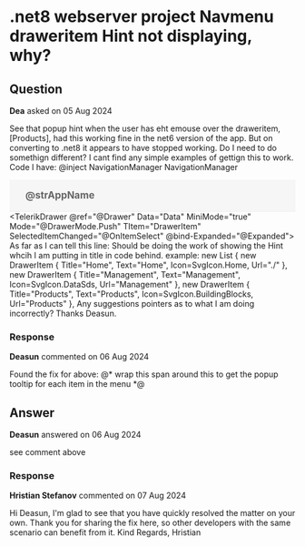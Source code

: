 # .net8 webserver project Navmenu draweritem Hint not displaying, why?

## Question

**Dea** asked on 05 Aug 2024

See that popup hint when the user has eht emouse over the draweritem, [Products], had this working fine in the net6 version of the app. But on converting to .net8 it appears to have stopped working. Do I need to do somethign different? I cant find any simple examples of gettign this to work. Code I have: @inject NavigationManager NavigationManager <TelerikTooltip TargetSelector=".k-drawer-items span.k-icon[title]" /> <div class="drawer-container"> <div class="custom-toolbar"> <TelerikButton OnClick="@ToggleDrawer" Icon="@FontIcon.Menu" FillMode="@(ThemeConstants.Button.FillMode.Flat)"> </TelerikButton> <span class="mail-box">@strAppName</span> </div> <TelerikDrawer @ref="@Drawer" Data="Data" MiniMode="true" Mode="@DrawerMode.Push" TItem="DrawerItem" SelectedItemChanged="@OnItemSelect" @bind-Expanded="@Expanded"> <Template> <div class="k-drawer-items" role="menubar" aria-orientation="vertical"> <ul> @foreach (var item in context) { var selectedClass=item==SelectedItem ? "k-selected" : string.Empty; <li @onclick="@(()=> OnItemSelect(item))" class="k-drawer-item @selectedClass k-level-@(item.Level)"> <TelerikSvgIcon Icon="@item.Icon"></TelerikSvgIcon> <span class="k-item-text">@item.Text</span> <span class="k-icon k-font-icon k-i-@item.Icon" title="@item.Title"></span> @if (item.Expanded && (item.Children?.Any() ?? false)) { <TelerikSvgIcon Class="drawer-chevron-icon" Icon="@SvgIcon.ChevronDown" /> } else if (!item.Expanded && (item.Children?.Any() ?? false)) { <TelerikSvgIcon Class="drawer-chevron-icon" Icon="@SvgIcon.ChevronRight" /> } </li> } </ul> </div> </Template> </TelerikDrawer> </div> <style> .sidebar { background-image: none !important; } .drawer-container { /* margin: 30px auto;*/ width: 100% !important; /*100%*/ } .k-drawer-container { position: relative; width: 100%; } .custom-toolbar { width: @strAppNameWidth; background-color: #f6f6f6; line-height: 49px; border-bottom: inset; border-bottom-width: 1px; padding: 3px 8px; color: #656565; } .mail-box { margin-left: 20px; font-weight: bold; font-size: 17px; } .page ul { list-style: none; margin: 0; padding: 0; } .page li:last-child { border: 0; } .page li h6 { border-bottom: none; padding-bottom: 8px; } .k-drawer-content { padding: 25px; font-size: 18px; } .k-d-level { display: flex; } .drawer-chevron-icon { position: absolute; right: 0; line-height: inherit; margin: 0 8px } </style> As far as I can tell this line: <span class="k-icon k-font-icon k-i-@item.Icon" title="@item.Title"></span> Should be doing the work of showing the Hint whcih I am putting in title in code behind. example: new List<DrawerItem> { new DrawerItem { Title="Home", Text="Home", Icon=SvgIcon.Home, Url="./" }, new DrawerItem { Title="Management", Text="Management", Icon=SvgIcon.DataSds, Url="Management" }, new DrawerItem { Title="Products", Text="Products", Icon=SvgIcon.BuildingBlocks, Url="Products" }, Any suggestions pointers as to what I am doing incorrectly? Thanks Deasun.

### Response

**Deasun** commented on 06 Aug 2024

Found the fix for above: @* wrap this span around this to get the popup tooltip for each item in the menu *@<span class="icon-container" title="@item.Title"> <TelerikSvgIcon Icon="@item.Icon"></TelerikSvgIcon> </span>

## Answer

**Deasun** answered on 06 Aug 2024

see comment above

### Response

**Hristian Stefanov** commented on 07 Aug 2024

Hi Deasun, I'm glad to see that you have quickly resolved the matter on your own. Thank you for sharing the fix here, so other developers with the same scenario can benefit from it. Kind Regards, Hristian
